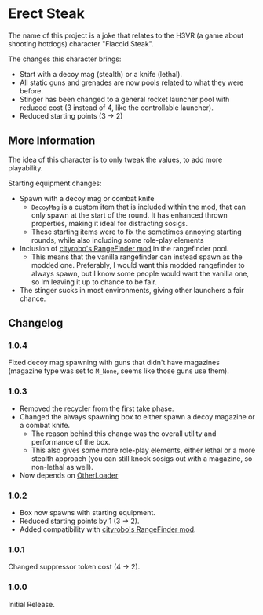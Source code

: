 # Erect Steak

The name of this project is a joke that relates to the H3VR (a game about shooting hotdogs) character "Flaccid Steak".

The changes this character brings:

- Start with a decoy mag (stealth) or a knife (lethal).
- All static guns and grenades are now pools related to what they were before.
- Stinger has been changed to a general rocket launcher pool with reduced cost (3 instead of 4, like the controllable launcher).
- Reduced starting points (3 -> 2)

## More Information

The idea of this character is to only tweak the values, to add more playability.

Starting equipment changes:

- Spawn with a decoy mag or combat knife
  - `DecoyMag` is a custom item that is included within the mod, that can only spawn at the start of the round. It has enhanced thrown properties, making it ideal for distracting sosigs.
  - These starting items were to fix the sometimes annoying starting rounds, while also including some role-play elements
- Inclusion of [cityrobo's RangeFinder mod](https://h3vr.thunderstore.io/package/cityrobo/RangeFinder/) in the rangefinder pool.
  - This means that the vanilla rangefinder can instead spawn as the modded one. Preferably, I would want this modded rangefinder to always spawn, but I know some people would want the vanilla one, so Im leaving it up to chance to be fair.
- The stinger sucks in most environments, giving other launchers a fair chance.

## Changelog

### 1.0.4

Fixed decoy mag spawning with guns that didn't have magazines (magazine type was set to `M_None`, seems like those guns use them).

### 1.0.3

- Removed the recycler from the first take phase.
- Changed the always spawning box to either spawn a decoy magazine or a combat knife.
  - The reason behind this change was the overall utility and performance of the box.
  - This also gives some more role-play elements, either lethal or a more stealth approach (you can still knock sosigs out with a magazine, so non-lethal as well).
- Now depends on [OtherLoader](https://h3vr.thunderstore.io/package/devyndamonster/OtherLoader/)

### 1.0.2

- Box now spawns with starting equipment.
- Reduced starting points by 1 (3 -> 2).
- Added compatibility with [cityrobo's RangeFinder mod](https://h3vr.thunderstore.io/package/cityrobo/RangeFinder/).

### 1.0.1

Changed suppressor token cost (4 -> 2).

### 1.0.0

Initial Release.
